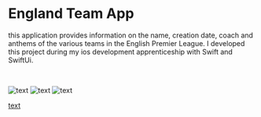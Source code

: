 #  England Team App

this application provides information on the name, creation date, coach and anthems of the various teams in the English Premier League. 
I developed this project during my ios development apprenticeship with Swift and SwiftUi. 

<br>

<!-- <img src=""> -->
![text](AppImg/img1.png)   ![text](AppImg/img2.png)  ![text](AppImg/img3.png) 

[text](AppImg/videos.mov)
